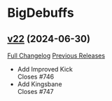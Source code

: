 # BigDebuffs

## [v22](https://github.com/jordonwow/bigdebuffs/tree/v22) (2024-06-30)
[Full Changelog](https://github.com/jordonwow/bigdebuffs/compare/v21...v22) [Previous Releases](https://github.com/jordonwow/bigdebuffs/releases)

- Add Improved Kick  
    Closes #746  
- Add Kingsbane  
    Closes #747  
